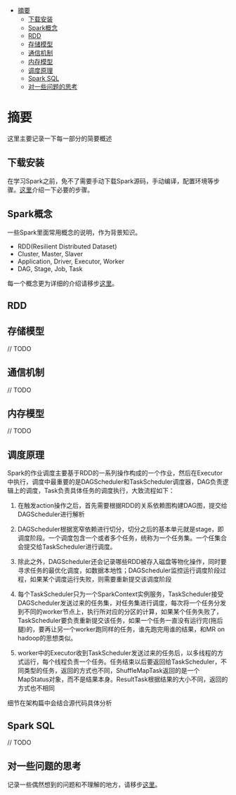 <!-- TOC -->

- [摘要](#摘要)
    - [下载安装](#下载安装)
    - [Spark概念](#spark概念)
    - [RDD](#rdd)
    - [存储模型](#存储模型)
    - [通信机制](#通信机制)
    - [内存模型](#内存模型)
    - [调度原理](#调度原理)
    - [Spark SQL](#spark-sql)
    - [对一些问题的思考](#对一些问题的思考)

<!-- /TOC -->

# 摘要

这里主要记录一下每一部分的简要概述

## 下载安装

在学习Spark之前，免不了需要手动下载Spark源码，手动编译，配置环境等步骤。[这里](./install.md)介绍一下必要的步骤。


## Spark概念

一些Spark里面常用概念的说明，作为背景知识。

* RDD(Resilient Distributed Dataset)
* Cluster, Master, Slaver
* Application, Driver, Executor, Worker
* DAG, Stage, Job, Task

每一个概念更为详细的介绍请移步[这里](./concept.md)。

## RDD



## 存储模型

// TODO

## 通信机制

// TODO

## 内存模型

// TODO

## 调度原理

Spark的作业调度主要基于RDD的一系列操作构成的一个作业，然后在Executor中执行，调度中最重要的是DAGScheduler和TaskScheduler调度器，DAG负责逻辑上的调度，Task负责具体任务的调度执行，大致流程如下：

1. 在触发action操作之后，首先需要根据RDD的关系依赖图构建DAG图，提交给DAGScheduler进行解析

2. DAGScheduler根据宽窄依赖进行切分，切分之后的基本单元就是stage，即调度阶段。一个调度包含一个或者多个任务，统称为一个任务集。一个任集合会提交给TaskScheduler进行调度。

3. 除此之外，DAGScheduler还会记录哪些RDD被存入磁盘等物化操作，同时要寻求任务的最优化调度，如数据本地性；DAGScheduler监控运行调度阶段过程，如果某个调度运行失败，则需要重新提交该调度阶段

4. 每个TaskScheduler只为一个SparkContext实例服务，TaskScheduler接受DAGScheduler发送过来的任务集，对任务集进行调度，每次将一个任务分发到不同的worker节点上，执行所对应的分区的计算，如果某个任务失败了，TaskScheduler要负责重新提交该任务，如果一个任务一直没有运行完(拖后腿)的，要再让另一个worker跑同样的任务，谁先跑完用谁的结果，和MR on hadoop的思想类似。

5. worker中的Executor收到TaskScheduler发送过来的任务后，以多线程的方式运行，每个线程负责一个任务。任务结束以后要返回给TaskScheduler，不同类型的任务，返回的方式也不同，ShuffleMapTask返回的是一个MapStatus对象，而不是结果本身。ResultTask根据结果的大小不同，返回的方式也不相同

细节在架构篇中会结合源代码具体分析

## Spark SQL

// TODO


## 对一些问题的思考

记录一些偶然想到的问题和不理解的地方，请移步[这里](./QA.md)。

